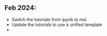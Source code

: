 
## Feb 2024:
- Switch the tutorials from ipynb to md.
- Update the tutorials to use a unified template
- 
